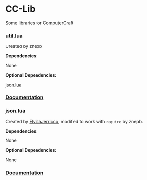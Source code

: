 
# CC-Lib

Some libraries for ComputerCraft

### util.lua

Created by znepb

**Dependencies:**

None

**Optional Dependencies:**

[json.lua](https://github.com/znepb-cc/cc-lib/blob/master/json.lua)

### [Documentation](https://github.com/znepb-cc/cc-lib/blob/master/util.lua)

### json.lua

Created by [ElvishJerricco](http://www.computercraft.info/forums2/index.php?/user/562-elvishjerricco/), modified to work with `require` by znepb.

**Dependencies:**

None

**Optional Dependencies:**

None

### [Documentation](http://www.computercraft.info/forums2/index.php?/topic/5854-json-api-v201-for-computercraft/)
